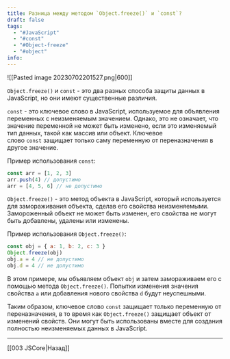 ```yaml
---
title: Разница между методом `Object.freeze()` и `const`?
draft: false
tags:
  - "#JavaScript"
  - "#const"
  - "#Object-freeze"
  - "#object"
info:
---
```

![[Pasted image 20230702201527.png|600]]

`Object.freeze()` и `const` - это два разных способа защиты данных в JavaScript, но они имеют существенные различия.

`const` - это ключевое слово в JavaScript, используемое для объявления переменных с неизменяемым значением. Однако, это не означает, что значение переменной не может быть изменено, если это изменяемый тип данных, такой как массив или объект. Ключевое слово `const` защищает только саму переменную от переназначения в другое значение.

Пример использования `const`:

```javascript
const arr = [1, 2, 3]
arr.push(4) // допустимо
arr = [4, 5, 6] // не допустимо
```

`Object.freeze()` - это метод объекта в JavaScript, который используется для замораживания объекта, сделав его свойства неизменяемыми. Замороженный объект не может быть изменен, его свойства не могут быть добавлены, удалены или изменены.

Пример использования `Object.freeze()`:

```javascript
const obj = { a: 1, b: 2, c: 3 }
Object.freeze(obj)
obj.a = 4 // не допустимо
obj.d = 4 // не допустимо
```

В этом примере, мы объявляем объект `obj` и затем замораживаем его с помощью метода `Object.freeze()`. Попытки изменения значения свойства `a` или добавления нового свойства `d` будут неуспешными.

Таким образом, ключевое слово `const` защищает только переменную от переназначения, в то время как `Object.freeze()` защищает объект от изменений свойств. Они могут быть использованы вместе для создания полностью неизменяемых данных в JavaScript.

---

[[003 JSCore|Назад]]